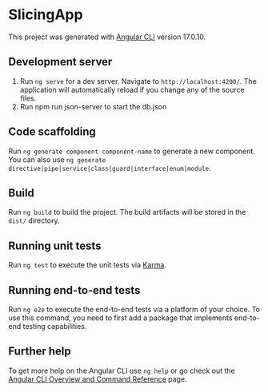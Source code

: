 # SlicingApp

This project was generated with [Angular CLI](https://github.com/angular/angular-cli) version 17.0.10.

## Development server

1. Run `ng serve` for a dev server. Navigate to `http://localhost:4200/`. The application will automatically reload if you change any of the source files.
2. Run npm run json-server to start the db.json


## Code scaffolding

Run `ng generate component component-name` to generate a new component. You can also use `ng generate directive|pipe|service|class|guard|interface|enum|module`.

## Build

Run `ng build` to build the project. The build artifacts will be stored in the `dist/` directory.

## Running unit tests

Run `ng test` to execute the unit tests via [Karma](https://karma-runner.github.io).

## Running end-to-end tests

Run `ng e2e` to execute the end-to-end tests via a platform of your choice. To use this command, you need to first add a package that implements end-to-end testing capabilities.

## Further help

To get more help on the Angular CLI use `ng help` or go check out the [Angular CLI Overview and Command Reference](https://angular.io/cli) page.
